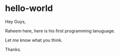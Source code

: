 # hello-world

Hey Guys, 

Raheem here, here is his first programming lanuguage. 

Let me know what you think. 

Thanks. 
